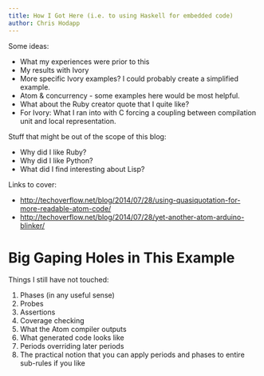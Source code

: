 ```yaml
---
title: How I Got Here (i.e. to using Haskell for embedded code)
author: Chris Hodapp
---
```


Some ideas:

- What my experiences were prior to this
- My results with Ivory
- More specific Ivory examples?  I could probably create a simplified example.
- Atom & concurrency - some examples here would be most helpful.
- What about the Ruby creator quote that I quite like?
- For Ivory: What I ran into with C forcing a coupling between compilation unit and local representation.

Stuff that might be out of the scope of this blog:

- Why did I like Ruby?
- Why did I like Python?
- What did I find interesting about Lisp?

Links to cover:

- http://techoverflow.net/blog/2014/07/28/using-quasiquotation-for-more-readable-atom-code/
- http://techoverflow.net/blog/2014/07/28/yet-another-atom-arduino-blinker/

Big Gaping Holes in This Example
====
Things I still have not touched:

1. Phases (in any useful sense)
2. Probes
3. Assertions
4. Coverage checking
5. What the Atom compiler outputs
6. What generated code looks like
7. Periods overriding later periods
8. The practical notion that you can apply periods and phases to entire sub-rules if you like
